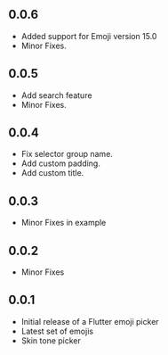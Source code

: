 ## 0.0.6

* Added support for Emoji version 15.0
* Minor Fixes.

## 0.0.5

* Add search feature
* Minor Fixes.

## 0.0.4

* Fix selector group name.
* Add custom padding.
* Add custom title.


## 0.0.3

* Minor Fixes in example

## 0.0.2

* Minor Fixes


## 0.0.1

* Initial release of a Flutter emoji picker
* Latest set of emojis
* Skin tone picker
